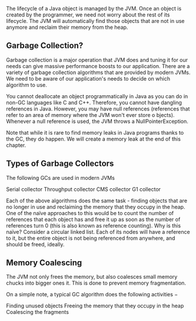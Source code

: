 The lifecycle of a Java object is managed by the JVM. Once an object is created by the programmer,
we need not worry about the rest of its lifecycle. The JVM will automatically find those objects that are not 
in use anymore and reclaim their memory from the heap.

## Garbage Collection?

Garbage collection is a major operation that JVM does and tuning it for our needs can give massive performance 
boosts to our application. There are a variety of garbage collection algorithms that are provided by modern JVMs. 
We need to be aware of our application's needs to decide on which algorithm to use.

You cannot deallocate an object programmatically in Java as you can do in non-GC languages like C and C++. 
Therefore, you cannot have dangling references in Java. 
However, you may have null references (references that refer to an area of memory where the JVM won't ever store o
bjects). Whenever a null reference is used, the JVM throws a NullPointerException.

Note that while it is rare to find memory leaks in Java programs thanks to the GC, they do happen. 
We will create a memory leak at the end of this chapter.

## Types of Garbage Collectors

The following GCs are used in modern JVMs

Serial collector
Throughput collector
CMS collector
G1 collector

Each of the above algorithms does the same task - finding objects that are no longer in use and reclaiming the 
memory that they occupy in the heap. One of the naïve approaches to this would be to count the number of references 
that each object has and free it up as soon as the number of references turn 0 (this is also known as reference 
counting). Why is this naïve? Consider a circular linked list. Each of its nodes will have a reference to it, 
but the entire object is not being referenced from anywhere, and should be freed, ideally.

## Memory Coalescing

The JVM not only frees the memory, but also coalesces small memory chucks into bigger ones it. 
This is done to prevent memory fragmentation.

On a simple note, a typical GC algorithm does the following activities −

Finding unused objects
Freeing the memory that they occupy in the heap
Coalescing the fragments




